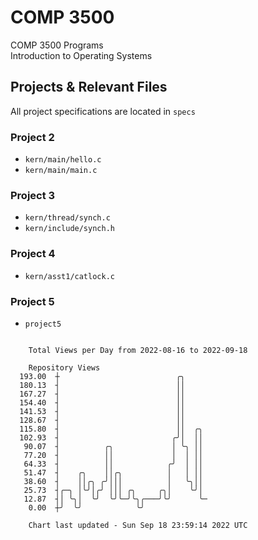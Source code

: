 # COMP 3500
COMP 3500 Programs  
Introduction to Operating Systems  
## Projects & Relevant Files
All project specifications are located in `specs`
### Project 2
- `kern/main/hello.c`
- `kern/main/main.c`
### Project 3
- `kern/thread/synch.c`
- `kern/include/synch.h`
### Project 4
- `kern/asst1/catlock.c`
### Project 5
- `project5`

```

    Total Views per Day from 2022-08-16 to 2022-09-18

    Repository Views
  193.00  ┼                          ╭╮
  180.13  ┤                          ││
  167.27  ┤                          ││
  154.40  ┤                          ││
  141.53  ┤                          ││
  128.67  ┤                          ││
  115.80  ┤                          ││  ╭╮
  102.93  ┤                         ╭╯│  ││
   90.07  ┤          ╭╮             │ ╰╮ ││
   77.20  ┤          ││             │  │ ││
   64.33  ┤          ││            ╭╯  │ ││
   51.47  ┤    ╭╮    ││╭╮          │   │ ││
   38.60  ┤    ││╭╮ ╭╯│││          │   ╰╮││
   25.73  ┤╭─╮ │╰╯│╭╯ │││ ╭╮     ╭╮│    ╰╯│
   12.87  ┤│ ╰╮│  ╰╯  ╰╯╰─╯╰╮╭───╯╰╯      ╰─
    0.00  ┼╯  ╰╯            ╰╯

    Chart last updated - Sun Sep 18 23:59:14 2022 UTC
    
```
